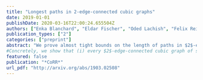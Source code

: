 ```yaml
---
title: "Longest paths in 2-edge-connected cubic graphs"
date: 2019-01-01
publishDate: 2020-03-16T22:00:24.655504Z
authors: ["Enka Blanchard", "Eldar Fischer", "Oded Lachish", "Felix Reidl"]
publication_types: ["2"]
categories: ["preprint"]
abstract: "We prove almost tight bounds on the length of paths in $2$-edge-connected cubic graphs."
#Concretely, we show that (i) every $2$-edge-connected cubic graph of size $n$ has a path of length $\Omega\left(\frac{\log^2{n}}{\log{\log{n}}}\right)$, and (ii) there exists a $2$-edge-connected cubic graph, such that every path in the graph has length $O(\log^2{n})$.
featured: false
publication: "*CoRR*"
url_pdf: "http://arxiv.org/abs/1903.02508"
---
```


